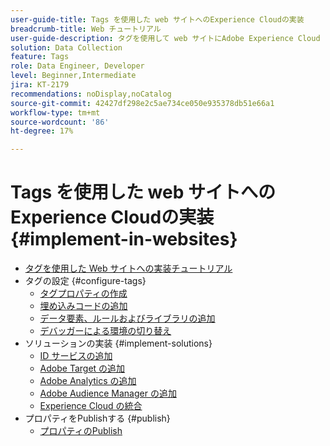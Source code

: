 ```yaml
---
user-guide-title: Tags を使用した web サイトへのExperience Cloudの実装
breadcrumb-title: Web チュートリアル
user-guide-description: タグを使用して web サイトにAdobe Experience Cloud ソリューションを実装する方法を説明します。
solution: Data Collection
feature: Tags
role: Data Engineer, Developer
level: Beginner,Intermediate
jira: KT-2179
recommendations: noDisplay,noCatalog
source-git-commit: 42427df298e2c5ae734ce050e935378db51e66a1
workflow-type: tm+mt
source-wordcount: '86'
ht-degree: 17%

---
```



# Tags を使用した web サイトへのExperience Cloudの実装 {#implement-in-websites}

+ [タグを使用した Web サイトへの実装チュートリアル](overview.md)
+ タグの設定 {#configure-tags}
   + [タグプロパティの作成](create-a-property.md)
   + [埋め込みコードの追加](add-embed-code.md)
   + [データ要素、ルールおよびライブラリの追加](add-data-elements-rules.md)
   + [デバッガーによる環境の切り替え](switch-environments.md)
+ ソリューションの実装 {#implement-solutions}
   + [ID サービスの追加](id-service.md)
   + [Adobe Target の追加](target.md)
   + [Adobe Analytics の追加](analytics.md)
   + [Adobe Audience Manager の追加](audience-manager.md)
   + [Experience Cloud の統合](integrations.md)
+ プロパティをPublishする {#publish}
   + [プロパティのPublish](publish.md)
